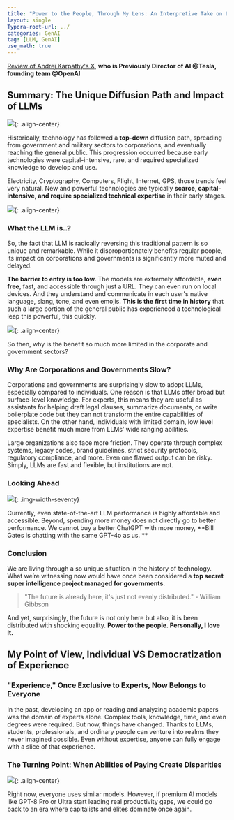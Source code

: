 ```yaml
---
title: "Power to the People, Through My Lens: An Interpretive Take on LLMs"
layout: single
Typora-root-url: ../
categories: GenAI
tag: [LLM, GenAI]
use_math: true
---
```


[Review of Andrej Karpathy's X](https://x.com/karpathy/status/1909308143156240538), **who is Previously Director of AI @Tesla, founding team @OpenAI**

## Summary: The Unique Diffusion Path and Impact of LLMs

![]({{site.url}}/images/2025-04-12-data-science-3/thumb.jpeg){: .align-center}

Historically, technology has followed a **top-down** diffusion path, spreading from government and military sectors to corporations, and eventually reaching the general public. This progression occurred because early technologies were capital-intensive, rare, and required specialized knowledge to develop and use.

Electricity, Cryptography, Computers, Flight, Internet, GPS, those trends feel very natural. New and powerful technologies are typically **scarce, capital-intensive, and require specialized technical expertise** in their early stages.

![]({{site.url}}/images/2025-04-12-data-science-3/llm.webp){: .align-center}

### What the LLM is..?

So, the fact that LLM is radically reversing this traditional pattern is so unique and remarkable. While it disproportionately benefits regular people, its impact on corporations and governments is significantly more muted and delayed. 

**The barrier to entry is too low.** The models are extremely affordable, **even free**, fast, and accessible through just a URL. They can even run on local devices. And they understand and communicate in each user's native language, slang, tone, and even emojis. **This is the first time in history** that such a large portion of the general public has experienced a technological leap this powerful, this quickly.

![]({{site.url}}/images/2025-04-12-data-science-3/chart.png){: .align-center}

So then, why is the benefit so much more limited in the corporate and government sectors?

### Why Are Corporations and Governments Slow?

Corporations and governments are surprisingly slow to adopt LLMs, especially compared to individuals. One reason is that LLMs offer broad but surface-level knowledge. For experts, this means they are useful as assistants for helping draft legal clauses, summarize documents, or write boilerplate code but they can not transform the entire capabilities of specialists. On the other hand, individuals with limited domain, low level expertise benefit much more from LLMs’ wide ranging abilities.

Large organizations also face more friction. They operate through complex systems, legacy codes, brand guidelines, strict security protocols, regulatory compliance, and more. Even one flawed output can be risky. Simply, LLMs are fast and flexible, but institutions are not.

### Looking Ahead

![]({{site.url}}/images/2025-04-12-data-science-3/bill.jpg){: .img-width-seventy}

Currently, even state-of-the-art LLM performance is highly affordable and accessible. Beyond, spending more money does not directly go to better performance. We cannot buy a better ChatGPT with more money, **Bill Gates is chatting with the same GPT-4o as us.
**

### Conclusion

We are living through a so unique situation in the history of technology. What we’re witnessing now would have once been considered a **top secret super intelligence project managed for governments**.

> "The future is already here, it's just not evenly distributed." - William Gibbson 

And yet, surprisingly, the future is not only here but also, it is been distributed with shocking equality. **Power to the people. Personally, I love it.**



## My Point of View, Individual VS Democratization of Experience

### "Experience," Once Exclusive to Experts, Now Belongs to Everyone
In the past, developing an app or reading and analyzing academic papers was the domain of experts alone. Complex tools, knowledge, time, and even degrees were required. But now, things have changed. Thanks to LLMs, students, professionals, and ordinary people can venture into realms they never imagined possible. Even without expertise, anyone can fully engage with a slice of that experience.

### The Turning Point: When Abilities of Paying Create Disparities
![]({{site.url}}/images/2025-04-12-data-science-3/chat.png){: .align-center}

Right now, everyone uses similar models. However, if premium AI models like GPT-8 Pro or Ultra start leading real productivity gaps, we could go back to an era where capitalists and elites dominate once again.